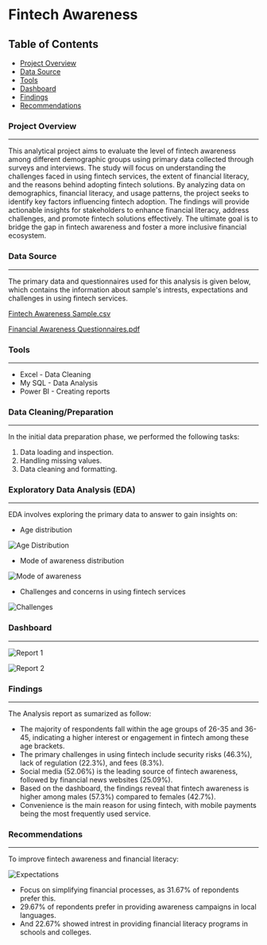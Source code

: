 # Fintech Awareness

## Table of Contents

- [Project Overview](#project-overview)
- [Data Source](#data-source)
- [Tools](#tools)
- [Dashboard](#dashboard)
- [Findings](#findings)
- [Recommendations](#recommendations)


### Project Overview

---

This analytical project aims to evaluate the level of fintech awareness among different demographic groups using primary data collected through surveys and interviews. The study will focus on understanding the challenges faced in using fintech services, the extent of financial literacy, and the reasons behind adopting fintech solutions. By analyzing data on demographics, financial literacy, and usage patterns, the project seeks to identify key factors influencing fintech adoption. The findings will provide actionable insights for stakeholders to enhance financial literacy, address challenges, and promote fintech solutions effectively. The ultimate goal is to bridge the gap in fintech awareness and foster a more inclusive financial ecosystem.


### Data Source

---

The primary data and questionnaires used for this analysis is given below, which contains the information about sample's intrests, expectations and challenges in using fintech services.

[Fintech Awareness Sample.csv](https://github.com/user-attachments/files/18436205/Fintech.Awareness.Sample.csv)

[Financial Awareness Questionnaires.pdf](https://github.com/user-attachments/files/18436199/Financial.Awareness.Questionnaires.pdf)



### Tools

---

- Excel - Data Cleaning
- My SQL - Data Analysis
- Power BI - Creating reports


### Data Cleaning/Preparation

---

In the initial data preparation phase, we performed the following tasks:
1. Data loading and inspection.
2. Handling missing values.
3. Data cleaning and formatting.


### Exploratory Data Analysis (EDA)

---

EDA involves exploring the primary data to answer to gain insights on:

- Age distribution

![Age Distribution](https://github.com/user-attachments/assets/049b445b-9d6a-422a-ad07-131c6f9c9c29)

- Mode of awareness distribution

![Mode of awareness](https://github.com/user-attachments/assets/325b97cb-1edc-40a5-82d4-0c0b0841f77a)


- Challenges and concerns in using fintech services

![Challenges](https://github.com/user-attachments/assets/45bbb82d-c336-4cc5-a40a-99b991bf58d1)




### Dashboard

---

![Report 1](https://github.com/user-attachments/assets/addd854a-344f-4126-ace6-79aa5d370457)

![Report 2](https://github.com/user-attachments/assets/3ff73be8-0077-413c-8754-4dbbbf67c1fb)



### Findings

---

The Analysis report as sumarized as follow:
- The majority of respondents fall within the age groups of 26-35 and 36-45, indicating a higher interest or engagement in fintech among these age brackets.
- The primary challenges in using fintech include security risks (46.3%), lack of regulation (22.3%), and fees (8.3%). 
- Social media (52.06%) is the leading source of fintech awareness, followed by financial news websites (25.09%).
- Based on the dashboard, the findings reveal that fintech awareness is higher among males (57.3%) compared to females (42.7%). 
- Convenience is the main reason for using fintech, with mobile payments being the most frequently used service.


### Recommendations

---

To improve fintech awareness and financial literacy:

![Expectations](https://github.com/user-attachments/assets/3839e97d-3f2f-4ca9-898a-ecd322be4c16)
- Focus on simplifying financial processes, as 31.67% of repondents prefer this.
- 29.67% of repondents prefer in providing awareness campaigns in local languages.
- And 22.67% showed intrest in providing financial literacy programs in schools and colleges. 




